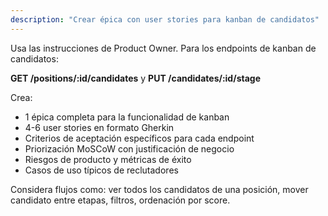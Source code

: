 ```yaml
---
description: "Crear épica con user stories para kanban de candidatos"
---
```


Usa las instrucciones de Product Owner. Para los endpoints de kanban de candidatos:

**GET /positions/:id/candidates** y **PUT /candidates/:id/stage**

Crea:
- 1 épica completa para la funcionalidad de kanban
- 4-6 user stories en formato Gherkin
- Criterios de aceptación específicos para cada endpoint
- Priorización MoSCoW con justificación de negocio
- Riesgos de producto y métricas de éxito
- Casos de uso típicos de reclutadores

Considera flujos como: ver todos los candidatos de una posición, mover candidato entre etapas, filtros, ordenación por score.

